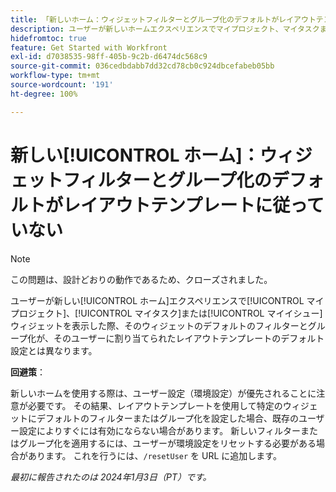 ```yaml
---
title: 「新しいホーム：ウィジェットフィルターとグループ化のデフォルトがレイアウトテンプレートに従っていない」
description: ユーザーが新しいホームエクスペリエンスでマイプロジェクト、マイタスクまたはマイイシューウィジェットを表示した際、そのウィジェットのデフォルトのフィルターとグループ化が、そのユーザーに割り当てられたレイアウトテンプレートのデフォルト設定とは異なります。
hidefromtoc: true
feature: Get Started with Workfront
exl-id: d7038535-98ff-405b-9c2b-d6474dc568c9
source-git-commit: 036cedbdabb7dd32cd78cb0c924dbcefabeb05bb
workflow-type: tm+mt
source-wordcount: '191'
ht-degree: 100%

---
```


# 新しい[!UICONTROL ホーム]：ウィジェットフィルターとグループ化のデフォルトがレイアウトテンプレートに従っていない

>[!NOTE]
>
>この問題は、設計どおりの動作であるため、クローズされました。

ユーザーが新しい[!UICONTROL ホーム]エクスペリエンスで[!UICONTROL マイプロジェクト]、[!UICONTROL マイタスク]または[!UICONTROL マイイシュー]ウィジェットを表示した際、そのウィジェットのデフォルトのフィルターとグループ化が、そのユーザーに割り当てられたレイアウトテンプレートのデフォルト設定とは異なります。

**回避策**：

新しいホームを使用する際は、ユーザー設定（環境設定）が優先されることに注意が必要です。 その結果、レイアウトテンプレートを使用して特定のウィジェットにデフォルトのフィルターまたはグループ化を設定した場合、既存のユーザー設定によりすぐには有効にならない場合があります。 新しいフィルターまたはグループ化を適用するには、ユーザーが環境設定をリセットする必要がある場合があります。 これを行うには、`/resetUser` を URL に追加します。

_最初に報告されたのは 2024年1月3日（PT）です。_
